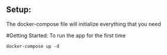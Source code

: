 ## Setup: ##
The docker-compose file will initialize everything that you need

#Getting Started:
To run the app for the first time
```
docker-compose up -d
```



